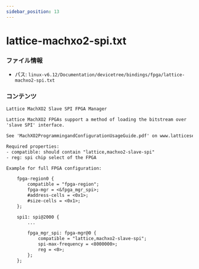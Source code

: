 ```yaml
---
sidebar_position: 13
---
```

# lattice-machxo2-spi.txt

### ファイル情報

- パス: `linux-v6.12/Documentation/devicetree/bindings/fpga/lattice-machxo2-spi.txt`

### コンテンツ

```txt
Lattice MachXO2 Slave SPI FPGA Manager

Lattice MachXO2 FPGAs support a method of loading the bitstream over
'slave SPI' interface.

See 'MachXO2ProgrammingandConfigurationUsageGuide.pdf' on www.latticesemi.com

Required properties:
- compatible: should contain "lattice,machxo2-slave-spi"
- reg: spi chip select of the FPGA

Example for full FPGA configuration:

	fpga-region0 {
		compatible = "fpga-region";
		fpga-mgr = <&fpga_mgr_spi>;
		#address-cells = <0x1>;
		#size-cells = <0x1>;
	};

	spi1: spi@2000 {
        ...

		fpga_mgr_spi: fpga-mgr@0 {
			compatible = "lattice,machxo2-slave-spi";
			spi-max-frequency = <8000000>;
			reg = <0>;
		};
	};

```
